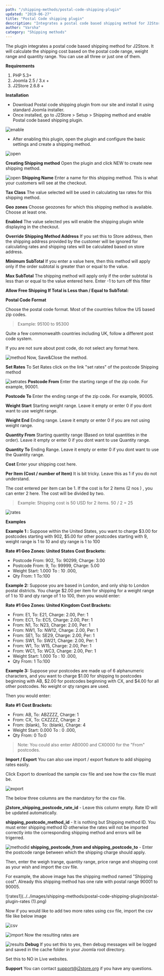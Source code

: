 ```yaml
---
path: "/shipping-methods/postal-code-shipping-plugin"
updated: "2019-06-27"
title: "Postal Code shipping plugin"
description: "Integrates a postal code based shipping method for J2Store."
author: "Varsha"
category: "Shipping methods"
---
```


The plugin integrates a postal code based shipping method for J2Store. It will calculate the shipping cost based on the postal code range, weight range and quantity range. You can use all three or just one of them.

**Requirements**
1. PHP 5.3+
2. Joomla 2.5 / 3.x +
3. J2Store 2.6.8 +

**Installation**
* Download Postal code shipping plugin from our site and install it using standard Joomla installer.
* Once installed, go to J2Store > Setup > Shipping method and enable Postal code based shipping plugin.


![enable](../../images/shipping-methods/postal-code-shipping-plugin/postal-plugin-enable.png)

*   After enabling this plugin, open the plugin and configure the basic settings and    create a shipping method.

![open](../../images/shipping-methods/postal-code-shipping-plugin/postal-plugin-open.png)

**Creating Shipping method**
Open the plugin and click NEW to create new shipping method.

![open](../../images/shipping-methods/postal-code-shipping-plugin/postal-plugin-new.png)
**Shipping Name**
Enter a name for this shipping method. This is what your customers will see at the checkout.

**Tax Class**
The value selected will be used in calculating tax rates for this shipping method.

**Geo zones**
Choose geozones for which this shipping method is available. Choose at least one.

**Enabled**
The value selected yes will enable the shipping plugin while displaying in the checkout.

**Override Shipping Method Address**
If you set this to Store address, then the shipping address provided by the customer will be ignored for calculating rates and shipping rates will be calculated based on store address.

**Minimum SubTotal**
If you enter a value here, then this method will apply only if the order subtotal is greater than or equal to the value.

**Max SubTotal**
The shipping method will apply only if the order subtotal is less than or equal to the value entered here.
Enter -1 to turn off this filter

**Allow Free Shipping If Total is Less than / Equal to SubTotal:**

**Postal Code Format**

Choose the postal code format. Most of the countries follow the US based zip codes. 
> Example: 95100 to 95300

Quite a few commonwealth countries including UK, follow a different post code system.

If you are not sure about post code, do not select any format here. 


![method](../../images/shipping-methods/postal-code-shipping-plugin/postal-creating_method.png)
Now, Save&Close the method.

**Set Rates**
To Set Rates click on the link "set rates" of the postcode Shipping method

![setrates](../../images/shipping-methods/postal-code-shipping-plugin/postal-plugin-setrates.png)
**Postcode From**
Enter the starting range of the zip code. For example, 90001.

**Postcode To**
Enter the ending range of the zip code. For example, 90005.

**Weight Start**
Starting weight range. Leave it empty or enter 0 if you dont want to use weight range.

**Weight End**
Ending range. Leave it empty or enter 0 if you are not using weight range.

**Quantity From**
Starting quantity range (Based on total quantities in the order). Leave it empty or enter 0 if you dont want to use Quantity range.

**Quantity To**
Ending Range. Leave it empty or enter 0 if you dont want to use the Quantity range.

**Cost**
Enter your shipping cost here.

**Per Item (Cost / number of Item)**
It is bit tricky. Leave this as 1 if you do not understand.

The cost entered per item can be 1. If the cost is for 2 items (2 nos ) , you can enter 2 here. The cost will be divided by two.
> Example: Shipping cost is 50 USD for 2 items. 50 / 2 = 25
> 
![rates](../../images/shipping-methods/postal-code-shipping-plugin/postal-plugin-rates.png)

**Examples**

**Example 1 :**
Suppose within the United States, you want to charge $3.00 for postcodes starting with 902, $5.00 for other postcodes starting with 9, weight range is 1 to 10 and qty range is 1 to 100

**Rate #1 Geo Zones: United States Cost Brackets:**

* Postcode From: 902, To: 90299, Charge: 3.00
* Postcode From: 9, To: 99999, Charge: 5.00
* Weight Start: 1.000 To : 10 .000,
* Qty From: 1 To:100

**Example 2:**
Suppose you are based in London, and only ship to London postal districts. You charge $2.00 per item for shipping for a weight range of 1 to 10 and qty range of 1 to 100, then you would enter:

**Rate #1 Geo Zones: United Kingdom Cost Brackets:**

* From: E1, To: E21, Charge: 2.00, Per: 1
* From: EC1, To: EC5, Charge: 2.00, Per: 1
* From: N1, To: N23, Charge: 2.00, Per: 1
* From: NW1, To: NW12, Charge: 2.00, Per: 1
* From: SE1, To: SE29, Charge: 2.00, Per: 1
* From: SW1, To: SW21, Charge: 2.00, Per: 1
* From: W1, To: W15, Charge: 2.00, Per: 1
* From: WC1, To: WC3, Charge: 2.00, Per: 1
* Weight Start: 1.000 To : 10 .000,
* Qty From: 1 To:100

**Example 3:**
Suppose your postcodes are made up of 6 alphanumeric characters, and you want to charge $1.00 for shipping to postcodes beginning with AB, $2.00 for postcodes beginning with CX, and $4.00 for all other postcodes. No weight or qty ranges are used.

Then you would enter:

**Rate #1**
**Cost Brackets:**

* From: AB, To: ABZZZZ, Charge: 1
* From: CX, To: CXZZZZ, Charge: 2
* From: (blank), To: (blank), Charge: 4
* Weight Start: 0.000 To : 0 .000,
* Qty From: 0 To:0

> Note: You could also enter AB0000 and CX0000 for the "From" postcodes.

**Import / Export**
You can also use import / export feature to add shipping rates easily.

Click Export to download the sample csv file and see how the csv file must be.

![export](../../images/shipping-methods/postal-code-shipping-plugin/postal-plugin-rates-export.png)

The below three columns are the mandatory for the csv file.

**j2store_shipping_postcode_rate_id** - Leave this column empty. Rate ID will be updated automatically.

**shipping_postcode_method_id** - It is nothing but Shipping method ID. You must enter shipping method ID otherwise the rates will not be imported correctly into the corresponding shipping method and errors will be trigerred.

![methodid](../../images/shipping-methods/postal-code-shipping-plugin/postal-plugin-methodid.png)
**shipping_postcode_from and shipping_postcode_to** - Enter the postcode range between which the shipping charge should apply.

Then, enter the weigh trange, quantity range, price range and shipping cost as your wish and import the csv file.

For example, the above image has the shipping method named "Shipping cost". Already this shipping method has one rate with postal range 90001 to 90005.

![rates1](../../images/shipping-methods/postal-code-shipping-plugin/postal-plugin-rates (1).png)

Now if you would like to add two more rates using csv file, import the csv file like below image

![csv](../../images/shipping-methods/postal-code-shipping-plugin/postal-plugin-csv.png)

![import](../../images/shipping-methods/postal-code-shipping-plugin/postal-plugin-import.png)
Now the resulting rates are

![results](../../images/shipping-methods/postal-code-shipping-plugin/postal-plugin-import-results.png)
**Debug**
If you set this to yes, then debug messages will be logged and saved in the cache folder in your Joomla root directory.

Set this to NO in Live websites.

**Support**
You can contact support@j2store.org if you have any questions.